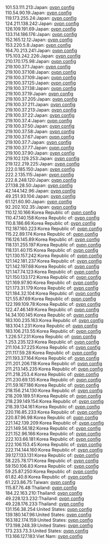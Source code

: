 101.53.111.213:Japan: [ovpn config](vpn/101_53_111_213.ovpn)  
110.54.90.19:Japan: [ovpn config](vpn/110_54_90_19.ovpn)  
119.173.255.24:Japan: [ovpn config](vpn/119_173_255_24.ovpn)  
124.211.138.242:Japan: [ovpn config](vpn/124_211_138_242.ovpn)  
126.109.191.69:Japan: [ovpn config](vpn/126_109_191_69.ovpn)  
133.114.186.176:Japan: [ovpn config](vpn/133_114_186_176.ovpn)  
152.165.12.12:Japan: [ovpn config](vpn/152_165_12_12.ovpn)  
153.220.5.8:Japan: [ovpn config](vpn/153_220_5_8.ovpn)  
164.70.213.241:Japan: [ovpn config](vpn/164_70_213_241.ovpn)  
175.103.242.226:Japan: [ovpn config](vpn/175_103_242_226.ovpn)  
210.170.175.98:Japan: [ovpn config](vpn/210_170_175_98.ovpn)  
219.100.37.1:Japan: [ovpn config](vpn/219_100_37_1.ovpn)  
219.100.37.108:Japan: [ovpn config](vpn/219_100_37_108.ovpn)  
219.100.37.109:Japan: [ovpn config](vpn/219_100_37_109.ovpn)  
219.100.37.125:Japan: [ovpn config](vpn/219_100_37_125.ovpn)  
219.100.37.138:Japan: [ovpn config](vpn/219_100_37_138.ovpn)  
219.100.37.19:Japan: [ovpn config](vpn/219_100_37_19.ovpn)  
219.100.37.205:Japan: [ovpn config](vpn/219_100_37_205.ovpn)  
219.100.37.211:Japan: [ovpn config](vpn/219_100_37_211.ovpn)  
219.100.37.213:Japan: [ovpn config](vpn/219_100_37_213.ovpn)  
219.100.37.22:Japan: [ovpn config](vpn/219_100_37_22.ovpn)  
219.100.37.4:Japan: [ovpn config](vpn/219_100_37_4.ovpn)  
219.100.37.50:Japan: [ovpn config](vpn/219_100_37_50.ovpn)  
219.100.37.58:Japan: [ovpn config](vpn/219_100_37_58.ovpn)  
219.100.37.67:Japan: [ovpn config](vpn/219_100_37_67.ovpn)  
219.100.37.7:Japan: [ovpn config](vpn/219_100_37_7.ovpn)  
219.100.37.77:Japan: [ovpn config](vpn/219_100_37_77.ovpn)  
219.100.37.90:Japan: [ovpn config](vpn/219_100_37_90.ovpn)  
219.102.129.253:Japan: [ovpn config](vpn/219_102_129_253.ovpn)  
219.122.219.225:Japan: [ovpn config](vpn/219_122_219_225.ovpn)  
222.0.185.150:Japan: [ovpn config](vpn/222_0_185_150.ovpn)  
222.2.135.115:Japan: [ovpn config](vpn/222_2_135_115.ovpn)  
222.8.248.120:Japan: [ovpn config](vpn/222_8_248_120.ovpn)  
27.138.28.50:Japan: [ovpn config](vpn/27_138_28_50.ovpn)  
42.144.142.96:Japan: [ovpn config](vpn/42_144_142_96.ovpn)  
49.251.93.104:Japan: [ovpn config](vpn/49_251_93_104.ovpn)  
61.121.60.90:Japan: [ovpn config](vpn/61_121_60_90.ovpn)  
92.202.102.35:Japan: [ovpn config](vpn/92_202_102_35.ovpn)  
110.12.10.166:Korea Republic of: [ovpn config](vpn/110_12_10_166.ovpn)  
110.47.140.158:Korea Republic of: [ovpn config](vpn/110_47_140_158.ovpn)  
110.8.186.66:Korea Republic of: [ovpn config](vpn/110_8_186_66.ovpn)  
112.187.160.223:Korea Republic of: [ovpn config](vpn/112_187_160_223.ovpn)  
115.22.89.174:Korea Republic of: [ovpn config](vpn/115_22_89_174.ovpn)  
116.126.145.89:Korea Republic of: [ovpn config](vpn/116_126_145_89.ovpn)  
118.131.255.197:Korea Republic of: [ovpn config](vpn/118_131_255_197.ovpn)  
118.131.40.115:Korea Republic of: [ovpn config](vpn/118_131_40_115.ovpn)  
121.130.157.242:Korea Republic of: [ovpn config](vpn/121_130_157_242.ovpn)  
121.142.181.237:Korea Republic of: [ovpn config](vpn/121_142_181_237.ovpn)  
121.142.197.68:Korea Republic of: [ovpn config](vpn/121_142_197_68.ovpn)  
121.147.74.123:Korea Republic of: [ovpn config](vpn/121_147_74_123.ovpn)  
121.150.133.172:Korea Republic of: [ovpn config](vpn/121_150_133_172.ovpn)  
121.169.97.90:Korea Republic of: [ovpn config](vpn/121_169_97_90.ovpn)  
121.173.31.179:Korea Republic of: [ovpn config](vpn/121_173_31_179.ovpn)  
121.184.32.104:Korea Republic of: [ovpn config](vpn/121_184_32_104.ovpn)  
121.55.87.69:Korea Republic of: [ovpn config](vpn/121_55_87_69.ovpn)  
122.199.109.78:Korea Republic of: [ovpn config](vpn/122_199_109_78.ovpn)  
122.47.46.149:Korea Republic of: [ovpn config](vpn/122_47_46_149.ovpn)  
14.34.100.145:Korea Republic of: [ovpn config](vpn/14_34_100_145.ovpn)  
183.100.235.163:Korea Republic of: [ovpn config](vpn/183_100_235_163.ovpn)  
183.104.1.231:Korea Republic of: [ovpn config](vpn/183_104_1_231.ovpn)  
183.106.213.55:Korea Republic of: [ovpn config](vpn/183_106_213_55.ovpn)  
1.226.57.231:Korea Republic of: [ovpn config](vpn/1_226_57_231.ovpn)  
1.253.235.123:Korea Republic of: [ovpn config](vpn/1_253_235_123.ovpn)  
211.104.37.225:Korea Republic of: [ovpn config](vpn/211_104_37_225.ovpn)  
211.117.59.28:Korea Republic of: [ovpn config](vpn/211_117_59_28.ovpn)  
211.193.37.164:Korea Republic of: [ovpn config](vpn/211_193_37_164.ovpn)  
211.201.206.118:Korea Republic of: [ovpn config](vpn/211_201_206_118.ovpn)  
211.213.145.235:Korea Republic of: [ovpn config](vpn/211_213_145_235.ovpn)  
211.218.253.4:Korea Republic of: [ovpn config](vpn/211_218_253_4.ovpn)  
211.230.69.135:Korea Republic of: [ovpn config](vpn/211_230_69_135.ovpn)  
211.59.167.186:Korea Republic of: [ovpn config](vpn/211_59_167_186.ovpn)  
218.156.214.130:Korea Republic of: [ovpn config](vpn/218_156_214_130.ovpn)  
218.209.189.51:Korea Republic of: [ovpn config](vpn/218_209_189_51.ovpn)  
218.239.149.154:Korea Republic of: [ovpn config](vpn/218_239_149_154.ovpn)  
218.39.134.161:Korea Republic of: [ovpn config](vpn/218_39_134_161.ovpn)  
220.116.85.233:Korea Republic of: [ovpn config](vpn/220_116_85_233.ovpn)  
220.87.96.98:Korea Republic of: [ovpn config](vpn/220_87_96_98.ovpn)  
221.142.139.209:Korea Republic of: [ovpn config](vpn/221_142_139_209.ovpn)  
221.149.56.182:Korea Republic of: [ovpn config](vpn/221_149_56_182.ovpn)  
221.152.96.166:Korea Republic of: [ovpn config](vpn/221_152_96_166.ovpn)  
222.103.66.181:Korea Republic of: [ovpn config](vpn/222_103_66_181.ovpn)  
222.106.153.45:Korea Republic of: [ovpn config](vpn/222_106_153_45.ovpn)  
222.114.144.160:Korea Republic of: [ovpn config](vpn/222_114_144_160.ovpn)  
39.127.133.131:Korea Republic of: [ovpn config](vpn/39_127_133_131.ovpn)  
58.225.78.171:Korea Republic of: [ovpn config](vpn/58_225_78_171.ovpn)  
59.150.106.83:Korea Republic of: [ovpn config](vpn/59_150_106_83.ovpn)  
59.25.87.250:Korea Republic of: [ovpn config](vpn/59_25_87_250.ovpn)  
61.82.40.8:Korea Republic of: [ovpn config](vpn/61_82_40_8.ovpn)  
61.223.86.75:Taiwan: [ovpn config](vpn/61_223_86_75.ovpn)  
115.87.76.48:Thailand: [ovpn config](vpn/115_87_76_48.ovpn)  
184.22.163.210:Thailand: [ovpn config](vpn/184_22_163_210.ovpn)  
49.228.123.232:Thailand: [ovpn config](vpn/49_228_123_232.ovpn)  
49.228.176.233:Thailand: [ovpn config](vpn/49_228_176_233.ovpn)  
131.156.38.254:United States: [ovpn config](vpn/131_156_38_254.ovpn)  
139.180.147.96:United States: [ovpn config](vpn/139_180_147_96.ovpn)  
163.182.174.159:United States: [ovpn config](vpn/163_182_174_159.ovpn)  
173.198.248.39:United States: [ovpn config](vpn/173_198_248_39.ovpn)  
173.233.73.3:United States: [ovpn config](vpn/173_233_73_3.ovpn)  
113.166.127.183:Viet Nam: [ovpn config](vpn/113_166_127_183.ovpn)  
